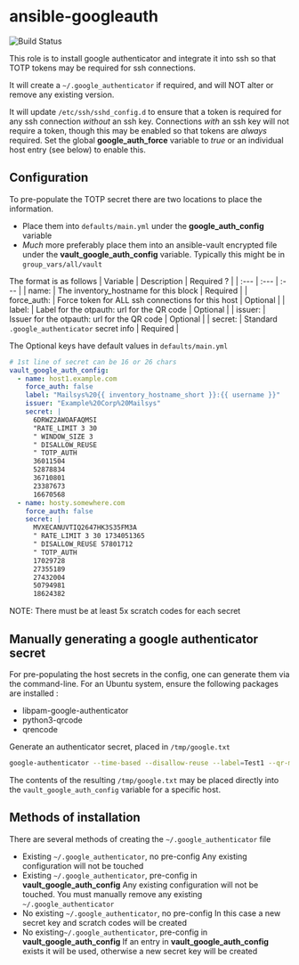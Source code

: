 # ansible-googleauth

![Build Status](http://bondi.local:3001/api/badges/Halfwalker/ansible-googleauth/status.svg)

This role is to install google authenticator and integrate it into ssh so that TOTP tokens may be required for ssh connections.

It will create a `~/.google_authenticator` if required, and will NOT alter or remove any existing version.

It will update `/etc/ssh/sshd_config.d` to ensure that a token is required for any ssh connection _without_ an ssh key.  Connections _with_ an ssh key will not require a token, though this may be enabled so that tokens are *always* required.  Set the global **google_auth_force** variable to _true_ or an individual host entry (see below) to enable this.

## Configuration

To pre-populate the TOTP secret there are two locations to place the information.

* Place them into `defaults/main.yml` under the **google_auth_config** variable
* *Much* more preferably place them into an ansible-vault encrypted file under the **vault_google_auth_config** variable.  Typically this might be in `group_vars/all/vault`

The format is as follows
| Variable | Description | Required ? |
| :--- | :--- | :--- |
| name: | The inventory_hostname for this block | Required |
| force_auth: | Force token for ALL ssh connections for this host | Optional |
| label: | Label for the otpauth: url for the QR code | Optional |
| issuer: | Issuer for the otpauth: url for the QR code | Optional |
| secret: | Standard `.google_authenticator` secret info | Required |

The Optional keys have default values in `defaults/main.yml`

```yaml
# 1st line of secret can be 16 or 26 chars
vault_google_auth_config:
  - name: host1.example.com
    force_auth: false
    label: "Mailsys%20{{ inventory_hostname_short }}:{{ username }}"
    issuer: "Example%20Corp%20Mailsys"
    secret: |
      6DRWZ2AWOAFAQMSI
      "RATE_LIMIT 3 30
      " WINDOW_SIZE 3
      " DISALLOW_REUSE
      " TOTP_AUTH
      36011504
      52878834
      36710801
      23387673
      16670568
  - name: hosty.somewhere.com
    force_auth: false
    secret: |
      MVXECANUVTIQ2647HK3S35FM3A
      " RATE_LIMIT 3 30 1734051365
      " DISALLOW_REUSE 57801712
      " TOTP_AUTH
      17029728
      27355189
      27432004
      50794981
      18624382
```

NOTE: There must be at least 5x scratch codes for each secret

## Manually generating a google authenticator secret

For pre-populating the host secrets in the config, one can generate them via the command-line.  For an Ubuntu system, ensure the following packages are installed :

* libpam-google-authenticator
* python3-qrcode
* qrencode

Generate an authenticator secret, placed in `/tmp/google.txt`

```bash
google-authenticator --time-based --disallow-reuse --label=Test1 --qr-mode=UTF8 --rate-limit=3 --rate-time=30 --secret=/tmp/google.txt --window-size=3 --force
```

The contents of the resulting `/tmp/google.txt` may be placed directly into the `vault_google_auth_config` variable for a specific host.

## Methods of installation

There are several methods of creating the `~/.google_authenticator` file

* Existing `~/.google_authenticator`, no pre-config
    Any existing configuration will not be touched
* Existing `~/.google_authenticator`, pre-config in **vault_google_auth_config**
    Any existing configuration will not be touched.  You must manually remove any existing `~/.google_authenticator`
* No existing `~/.google_authenticator`, no pre-config
    In this case a new secret key and scratch codes will be created
* No existing`~/.google_authenticator`, pre-config in **vault_google_auth_config**
    If an entry in **vault_google_auth_config** exists it will be used, otherwise a new secret key will be created

